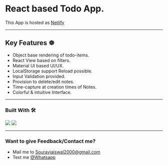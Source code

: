 # React based Todo App.
This App is hosted as [Netlify](https://react-todo-jai.netlify.app/)
***
## Key Features ☸
- Object base rendering of todo-items.
- React View based on filters. 
- Material UI based UI/UX.
- LocalStorage support Reload possible.
- Input Validation provided.
- Provision to delete/edit notes.
- Time-capture at creation times of Notes.
- Colorful & intuitive Interface.
***
### Built With 🛠
<img src="https://img.shields.io/badge/React-20232A?style=for-the-badge&logo=react&logoColor=61DAFB"> <img src="https://img.shields.io/badge/Material--UI-0081CB?style=for-the-badge&logo=material-ui&logoColor=white">
***
### Want to give Feedback/Contact me?
- Mail me to <a href="mailto:souravjaiswal2000@gmail.com">Souravjaiswal2000@gmail.com</a>
- Text me <a href="https://wa.me/+918017474045">@Whatsapp</a>
